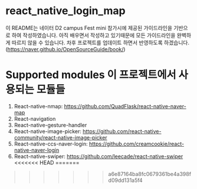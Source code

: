 # react_native_login_map

이 README는 네이터 D2 campus Fest mini 참가시에 제공된 가이드라인을 기반으로 하여 작성하였습니다. 아직 배우면서 작성하고 있기때문에 모든 가이드라인을 완벽하게 따르지 않을 수 있습니다. 차후 프로젝트를 업데이트 하면서 반영하도록 하겠습니다.
(https://naver.github.io/OpenSourceGuide/book/)

# Supported modules 이 프로젝트에서 사용되는 모듈들
 1. React-native-nmap: https://github.com/QuadFlask/react-native-naver-map
 2. React-navigation
 3. React-native-gesture-handler
 4. React-native-image-picker: https://github.com/react-native-community/react-native-image-picker
 5. React-native-ccs-naver-login: https://github.com/creamcookie/react-native-naver-login
 6. React-native-swiper: https://github.com/leecade/react-native-swiper
<<<<<<< HEAD
=======


>>>>>>> a6e87164ba8fc0679361be4a398fd09dd131a5f4
